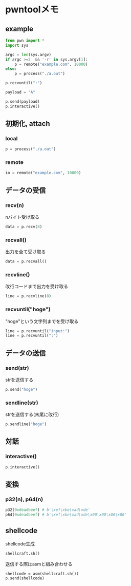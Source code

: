 # pwntoolメモ

## example
```python
from pwn import *
import sys

argc = len(sys.argv)
if argc >=2  && '-r' in sys.argv[1]:
    p = remote("example.com", 10000)
else:
    p = process("./a.out")

p.recvuntil(":")

payload = "A"

p.send(payload)
p.interactive()
```

## 初期化, attach
### local 
```python
p = process("./a.out")
```

### remote
```python
io = remote("example.com", 10000)
```

## データの受信
### recv(n)
nバイト受け取る
```python
data = p.recv(8)
```

### recvall()
出力を全て受け取る
```python
data = p.recvall()
```

### recvline()
改行コードまで出力を受け取る
```python
line = p.recvline(8)
```

### recvuntil("hoge")
"hoge"という文字列までを受け取る
```python
line = p.recvuntil("input:")
line = p.recvuntil(":")
```

## データの送信
### send(str)
strを送信する
```python
p.send("hoge")
```

### sendline(str)
strを送信する(末尾に改行)
```python
p.sendline("hoge")
```

## 対話
### interactive()
```python
p.interactive()
```

## 変換
### p32(n), p64(n)
```python
p32(0xdeadbeef) # b'\xef\xbe\xad\xde'
p64(0xdeadbeef) # b'\xef\xbe\xad\xde\x00\x00\x00\x00'
```

## shellcode
shellcode生成  
```python
shellcraft.sh()
```
送信する際はasmと組み合わせる  
```
shellcode = asm(shellcraft.sh())
p.send(shellcode)
```

